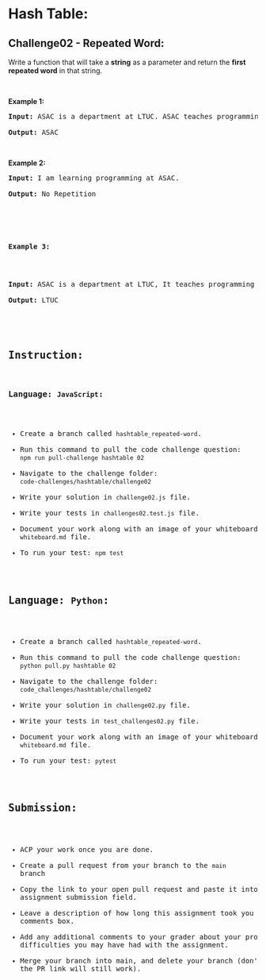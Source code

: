 # Hash Table:

## Challenge02 - Repeated Word:

Write a function that will take a <strong>string</strong> as a parameter and return the <strong>first repeated word</strong> in that string.

<p>&nbsp;</p>
<p><strong>Example 1:</strong></p>

<pre><strong>Input:</strong> ASAC is a department at LTUC. ASAC teaches programming in LTUC.
  
<strong>Output:</strong> ASAC
</pre>

<p>&nbsp;</p>
<p><strong>Example 2:</strong></p>

<pre><strong>Input:</strong> I am learning programming at ASAC.
  
<strong>Output:</strong> No Repetition

<p>&nbsp;</p>
<p><strong>Example 3:</strong></p>

<pre><strong>Input:</strong> ASAC is a department at LTUC, It teaches programming in LTUC.
  
<strong>Output:</strong> LTUC

</pre>


## Instruction:

### Language: `JavaScript`:

* Create a branch called `hashtable_repeated-word`.
* Run this command to pull the code challenge question: `npm run pull-challenge hashtable 02`
* Navigate to the challenge folder: `code-challenges/hashtable/challenge02`
* Write your solution in `challenge02.js` file.
* Write your tests in `challenges02.test.js` file.
* Document your work along with an image of your whiteboard in the `whiteboard.md` file.
* To run your test: `npm test`


## Language: `Python`:

* Create a branch called `hashtable_repeated-word`.
* Run this command to pull the code challenge question: `python pull.py hashtable 02`
* Navigate to the challenge folder: `code_challenges/hashtable/challenge02`
* Write your solution in `challenge02.py` file.
* Write your tests in `test_challenges02.py` file.
* Document your work along with an image of your whiteboard in the `whiteboard.md` file.
* To run your test: `pytest`


## Submission:
* ACP your work once you are done.
* Create a pull request from your branch to the `main` branch
* Copy the link to your open pull request and paste it into the assignment submission field.
* Leave a description of how long this assignment took you in the comments box.
* Add any additional comments to your grader about your process or any difficulties you may have had with the assignment.
* Merge your branch into main, and delete your branch (don't worry, the PR link will still work).
